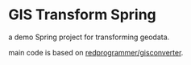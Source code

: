 # GIS Transform Spring

a demo Spring project for transforming geodata.

main code is based on [redprogrammer/gisconverter](https://github.com/redprogrammer/gisconverter).
